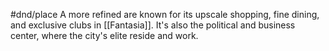 #dnd/place
A more refined are known for its upscale shopping, fine dining, and exclusive clubs in [[Fantasia]]. It's also the political and business center, where the city's elite reside and work.